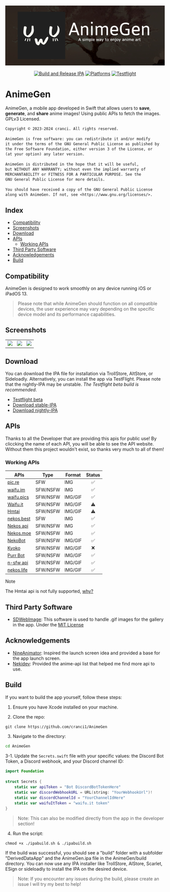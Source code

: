 ![AnimeGen Banner](Images/banner.jpeg)

<div align="center">

[![Build and Release IPA](https://github.com/cranci1/AnimeGen/actions/workflows/build.yml/badge.svg)](https://github.com/cranci1/AnimeGen/actions/workflows/build.yml) [![Platforms](https://img.shields.io/badge/Platforms-iOS%20%7C%20iPadOS-blue)](https://img.shields.io/badge/Platforms-iOS%20%7C%20iPadOS-blue) [![Testflight](https://img.shields.io/badge/Nightly-Testflight-008080)](https://testflight.apple.com/join/Qx5saHll)

</div>

# AnimeGen

AnimeGen, a mobile app developed in Swift that allows users to **save**, **generate**, and **share** anime images! Using public APIs to fetch the images. GPLv3 Licensed.

```
Copyright © 2023-2024 cranci. All rights reserved.

AnimeGen is free software: you can redistribute it and/or modify
it under the terms of the GNU General Public License as published by
the Free Software Foundation, either version 3 of the License, or
(at your option) any later version.

AnimeGen is distributed in the hope that it will be useful,
but WITHOUT ANY WARRANTY; without even the implied warranty of
MERCHANTABILITY or FITNESS FOR A PARTICULAR PURPOSE. See the
GNU General Public License for more details.

You should have received a copy of the GNU General Public License
along with AnimeGen. If not, see <https://www.gnu.org/licenses/>.
```

## Index

- [Compatibility](#compatibility)
- [Screenshots](#screenshots)
- [Download](#download)
- [APIs](#apis)
  - [Working APIs](#working-apis)
- [Third Party Software](#third-party-software)
- [Acknowledgements](#acknowledgements)
- [Build](#build)

## Compatibility

AnimeGen is designed to work smoothly on any device running iOS or iPadOS 13.

> Please note that while AnimeGen should function on all compatible devices, the user experience may vary depending on the specific device model and its performance capabilities.

## Screenshots

<div align="center">
<table>
  <tbody>
  <tr>
    <td><img src="https://raw.githubusercontent.com/cranci1/AnimeGen/main/Images/screenshots/apis.png" width=200px></td>
    <td><img src="https://raw.githubusercontent.com/cranci1/AnimeGen/main/Images/screenshots/history.png" width=200px></td>
    <td><img src="https://raw.githubusercontent.com/cranci1/AnimeGen/main/Images/screenshots/tags.png" width=200px></td>
  </tr>
  </tbody>
</table>
</div>

## Download

You can download the IPA file for installation via TrollStore, AltStore, or Sideloadly. Alternatively, you can install the app via TestFlight. Please note that the nightly-IPA may be unstable. *The Testflight beta build is recommended*.

- [Testflight beta](https://testflight.apple.com/join/Qx5saHll)
- [Download stable-IPA](https://github.com/cranci1/AnimeGen/releases/download/v1.9/AnimeGen.ipa)
- [Download nightly-IPA](https://nightly.link/cranci1/AnimeGen/workflows/build/main/AnimeGen-IPA.zip)

## APIs

Thanks to all the Developer that are providing this apis for public use! By cliccking the name of each API, you will be able to see the API website.
Without them this project wouldn't exist, so thanks very much to all of them!

### Working APIs

| APIs                                                       | Type     | Format  | Status |
| ---------------------------------------------------------- | -------- | ------- | :----: |
| [pic.re](https://doc.pic.re/)                              | SFW      | IMG     |   ✅   |
| [waifu.im](https://docs.waifu.im/)                         | SFW/NSFW | IMG     |   ✅   |
| [waifu.pics](https://waifu.pics/docs)                      | SFW/NSFW | IMG/GIF |   ✅   |
| [Waifu.it](https://waifu.it/)                              | SFW/NSFW | IMG/GIF |   ⚠️    |
| [Hmtai](https://hmtai.hatsunia.cfd/endpoints)              | SFW/NSFW | IMG/GIF |   ⚠️    |
| [nekos.best](https://docs.nekos.best/)                     | SFW      | IMG     |   ✅   |
| [Nekos api](https://nekosapi.com/docs)                     | SFW/NSFW | IMG     |   ✅   |
| [Nekos.moe](https://docs.nekos.moe)                        | SFW/NSFW | IMG     |   ✅   |
| [NekoBot](https://nekobot.xyz/)                            | SFW/NSFW | IMG/GIF |   ✅   |
| [Kyoko](https://api.rei.my.id/docs/ANIME/WAIFU-Generator/) | SFW/NSFW | IMG/GIF |   :x:  |
| [Purr Bot](https://purrbot.site/)                          | SFW/NSFW | IMG/GIF |   ✅   |
| [n-sfw api](https://n-sfw.com/)                            | SFW/NSFW | IMG/GIF |   ✅   |
| [nekos.life](https://nekos.life)                           | SFW/NSFW | IMG/GIF |   ✅   |

> [!Note]
> The Hmtai api is not fully supported, [why?](https://github.com/cranci1/AnimeGen/blob/main/Privacy/Hmtai.md)

## Third Party Software

- [SDWebImage](https://github.com/SDWebImage/SDWebImage): This software is used to handle .gif images for the gallery in the app. Under the [MIT License](https://github.com/SDWebImage/SDWebImage/blob/master/LICENSE)

## Acknowledgements

- [NineAnimator](https://github.com/SuperMarcus/NineAnimator): Inspired the launch screen idea and provided a base for the app launch screen.
- [Nekidev](https://github.com/Nekidev/anime-api): Provided the anime-api list that helped me find more api to use.

## Build

If you want to build the app yourself, follow these steps:

1. Ensure you have Xcode installed on your machine.

2. Clone the repo:

```
git clone https://github.com/cranci1/AnimeGen
```

3. Navigate to the directory:

```bash
cd AnimeGen
```

3-1. Update the `Secrets.swift` file with your specific values: the Discord Bot Token, a Discord webhook, and your Discord channel ID:

```swift
import Foundation

struct Secrets {
    static var apiToken = "Bot DiscordBotTokenHere"
    static var discordWebhookURL = URL(string: "YourWebhookUrl")!
    static var discordChannelId = "YourChannelIdHere"
    static var waifuItToken = "waifu.it token"
}

```
> Note: This can also be modified directly from the app in the developer section!

4. Run the script:

```
chmod +x ./ipabuild.sh & ./ipabuild.sh
```

If the build was successful, you should see a "build" folder with a subfolder "DerivedDataApp" and the AnimeGen.ipa file in the AnimeGen/build directory. You can now use any IPA installer like TrollStore, AlStore, Scarlet, ESign or sideloadly to install the IPA on the desired device.

> Note: If you encounter any issues during the build, please create an issue I will try my best to help!
